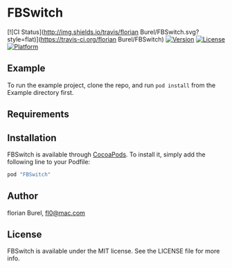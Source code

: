 # FBSwitch

[![CI Status](http://img.shields.io/travis/florian Burel/FBSwitch.svg?style=flat)](https://travis-ci.org/florian Burel/FBSwitch)
[![Version](https://img.shields.io/cocoapods/v/FBSwitch.svg?style=flat)](http://cocoapods.org/pods/FBSwitch)
[![License](https://img.shields.io/cocoapods/l/FBSwitch.svg?style=flat)](http://cocoapods.org/pods/FBSwitch)
[![Platform](https://img.shields.io/cocoapods/p/FBSwitch.svg?style=flat)](http://cocoapods.org/pods/FBSwitch)

## Example

To run the example project, clone the repo, and run `pod install` from the Example directory first.

## Requirements

## Installation

FBSwitch is available through [CocoaPods](http://cocoapods.org). To install
it, simply add the following line to your Podfile:

```ruby
pod "FBSwitch"
```

## Author

florian Burel, fl0@mac.com

## License

FBSwitch is available under the MIT license. See the LICENSE file for more info.
